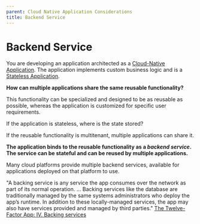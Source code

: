 ```yaml
---
parent: Cloud Native Application Considerations
title: Backend Service
---
```

# Backend Service

You are developing an application architected as a [Cloud-Native Application](Cloud-Native-Application.md). The application implements custom business logic and is a [Stateless Application](Stateless-Application.md).

**How can multiple applications share the same reusable functionality?**

This functionality can be specialized and designed to be as reusable as possible, whereas the application is customized for specific user requirements.

If the application is stateless, where is the state stored?

If the reusable functionality is multitenant, multiple applications can share it.

**The application binds to the reusable functionality as a *backend service*. The service can be stateful and can be reused by multiple applications.**

Many cloud platforms provide multiple backend services, available for applications deployed on that platform to use.

"A backing service is any service the app consumes over the network as part of its normal operation. ... Backing services like the database are traditionally managed by the same systems administrators who deploy the app’s runtime. In addition to these locally-managed services, the app may also have services provided and managed by third parties." [The Twelve-Factor App: IV. Backing services](https://12factor.net/backing-services)
